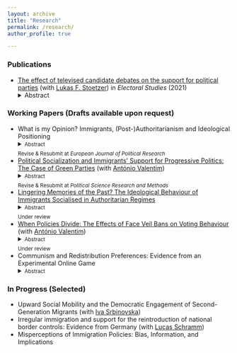 ```yaml
---
layout: archive
title: "Research"
permalink: /research/
author_profile: true

---
```



### Publications

<ul>
  <li> 
  <a href="https://doi.org/10.1016/j.electstud.2020.102243"> The effect of televised candidate debates on the support for political parties</a>
    (with <a href="https://www.lukas-stoetzer.org/"> Lukas F. Stoetzer</a>) in <i>Electoral Studies</i> (2021) 
 <details>
   <summary><large>Abstract</large></summary>
      <sub> During campaigns for legislative elections, a large portion of the general public follows televised debates between the front-running candidates. How can the candidates use the public interest in the debates to increase the support for their party? In this article, we argue that especially challenger candidates can improve the public perception of their valence qualities, such as personal integrity, leadership, and competence, and can - as a result - raise the support of their party. We expect that the perceived policy stances of the candidates matter less. Building on televised debate experiments during the German Federal Elections of 2009 and 2013, we analyse the effect of the debates on party vote and in how far this relationship is mediated by changes in valence and policy evaluations of the candidates. Results show that changes of candidate valence, but not changes in policy perceptions, of the social-democratic front-running candidates mediate the vote intention for the party. Respondents who perceived the candidates more competent, empathetic and have integrity as a result of the debate are more likely to vote for the candidate's party. Our analysis further reveals, however, that this valence effect is not long-lasting and does not carry-over to vote intention briefly before the election.
      </sub>
    </details>
  </li>
</ul>



### Working Papers (Drafts available upon request)
<ul>
  <li> 
    What is my Opinion? Immigrants, (Post-)Authoritarianism and Ideological Positioning 
    <details >
      <summary><small>Abstract</small> <br><sub>Revise & Resubmit at <i>European Journal of Political Research</i> </sub></summary>
      <sub> Pre-migration experiences with political regimes differ substantially among immigrants. However, surprisingly little is known about the extent to which these experiencing matter in structuring the stance of immigrants. Building on research of new democracies and political socialisation, I argue that (post-)authoritarian as opposed to established democratic socialisation lowers the degree to which positions are identified on abstract ideological issues, but less for specific policy items. Leveraging data from the European Social Survey and V-Dem, I test this argument by studying first-generation immigrants from (former) authoritarian and established democratic regimes, as well as nonimmigrants in thirteen European democracies. Employing exact matching as a pre-processing method, I find that immigrants from (post-)authoritarian regimes are less likely to identify their position on abstract ideological issues than non-immigrants, while differences are substantially small for specific policy items, which seems to be driven by lower political abilities and interest. Immigrants from established democracies map similarly to non-immigrants, but not concerning party identification. This study has important implications for the long-lasting effects of authoritarianism, but also for the representation and electoral potential of specific immigrant groups in the host country.
      </sub>
    </details>
  </li>

 <li> 
      <a href="https://doi.org/10.31219/osf.io/et5b6_v1"> Political Socialization and Immigrants’ Support for Progressive Politics: The Case of Green Parties</a> (with <a href="https://antoniovalentim.github.io/"> António Valentim</a>) 
    <details >
     <summary><small>Abstract</small> <br><sub>Revise & Resubmit at<i> Political Science Research and Methods</i> </sub></summary>
      <sub> Progressive parties often advocate pro-immigration policies but do not attract equal support from all immigrant groups. Why is this the case? This study examines immigrant behavior and their support for Green parties, a key progressive party family in Western Europe. Our findings reveal that immigrants from established democracies are more likely to support Green parties compared to those from (post-)authoritarian regimes. We attribute this disparity to socialization: Individuals from established democracies, where post-materialist values and environmental politics are more prominent, are more attuned to green issues. This heightened salience influences their political preferences after migration. Using entropy balancing on cross-national European surveys, we identify such a Green support gap and provide evidence for our proposed mechanism. These results inform debates on how cultural norms travel across political contexts and the socialization effects of political institutions. </sub>
    </details>
  </li>

  
<li> 
   <a href="https://doi.org/10.31219/osf.io/vyfcm"> Lingering Memories of the Past? The Ideological Behaviour of Immigrants Socialised in Authoritarian Regimes</a> 

  <details >
 <summary><small>Abstract</small><br><sub>Under review</sub></summary>
  <sub>How does the political socialisation in authoritarian regimes affect the political behaviour of immigrants in democracies? The political past of immigrants is often overlooked when assessing their behaviour, although experiences with politics can differ substantially. In this paper, I argue that immigrants socialised in left-wing authoritarian regimes avoid the political left and support right of centre parties, while immigrants socialised in right-wing authoritarian regimes do not translate anti-right biases into host country politics. Using the German Socio-Economic Panel and V-Dem while applying Coarsened Exact Matching (CEM), I find a bias against the political left for immigrants socialised in left-wing authoritarian regimes compared to their democratic counterparts. Immigrants socialised in right-wing authoritarian regimes also express a bias against the political left, but only if the country has a longer communist past, otherwise no substantial differences appear. These results have important implications for how authoritarianism shapes political behaviour in a different context.</sub> 
</details></li>






  <li> 
   <a href="https://osf.io/preprints/osf/qjbzw_v1"> When Policies Divide: The Effects of Face Veil Bans on Voting Behaviour</a> (with <a href="https://antoniovalentim.github.io/"> António Valentim</a>) 
    <details >
  <summary><small>Abstract</small> <br><sub>Under review</sub></summary>
      <sub> Do voters react to policies targeting ethnic minorities? Governments in Western democracies have recently taken restrictive stances on migration and the integration of minorities. While most recent research on integration has focused on the consequences of intergroup contact, less is known about how voters react to these policies. We address this gap by studying how policies targeting ethnic minorities influence the electorate’s attitudes and behaviour. We argue that policies can signal who is considered a member of a polity and, thus, normalise more extreme antiimmigration and - integration positions. Studying the face veil ban in Ticino, Switzerland, we find that the adoption of the policy increased anti-migration and - integration voting. Using individual-level data, we find that the ban also increased negative attitudes towards Islam - the target of the policy. This has implications for how policies affect attitudes and behaviours towards minorities as well as for the cohesiveness of multicultural societies. </sub>
    </details>
  </li>

  <li> 
     Communism and Redistribution Preferences: Evidence from an Experimental Online Game  
    <details >
          <summary><small>Abstract</small> </summary>
      <sub> Under what circumstances do negative portrayals of communism lead to a backlash against redistribution? Building on literature of authoritarian legacies, I suggest that negatively depicting an authoritarian regime can affect
policy preferences that are related to the authoritarian ideology. Hence, I hypothesise that priming participants with negative statements on the German Democratic Republic (GDR) should lower their support for redistribution, particularly if they are subject to redistribution. Employing a novel experimental game in Germany, I find that the negative primes of the GDR do, however, not generally decrease support for redistribution and their effect is also not conditioned on experiencing high levels of redistribution. Exploratory analyses reveal, however, that the effect of the prime was concealed. Priming participants on the GDR lowers support for redistribution only among participants who were outperformed, but not among those who were outperforming their opponents in the games. This study has not only implications for the field of authoritarian legacies and redistribution preferences, but also provides a novel attitudinal and behavioural approach to experimentally measure preferences.
      </sub>
    </details>
  </li>
</ul>

### In Progress (Selected)
<ul>
<li>
  Upward Social Mobility and the Democratic Engagement of Second-Generation Migrants (with <a href="https://www.ipz.uzh.ch/en/people/employees/isrbin.html"> Iva Srbinovska</a>)

</li>

<li>
  Irregular immigration and support for the reintroduction of national border controls: Evidence from Germany (with <a href="https://lucas-schramm.eu/"> Lucas Schramm</a>)

</li>

<li>
 Misperceptions of Immigration Policies: Bias, Information, and Implications

</li>

</ul>
